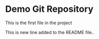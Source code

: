 # Demo Git Repository

This is the first file in the project

This is new line added to the README file..
